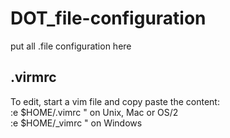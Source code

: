 # DOT_file-configuration
put all .file configuration here
## .virmrc
To edit, start a vim file and copy paste the content:\
:e $HOME/.vimrc  " on Unix, Mac or OS/2\
:e $HOME/_vimrc  " on Windows
